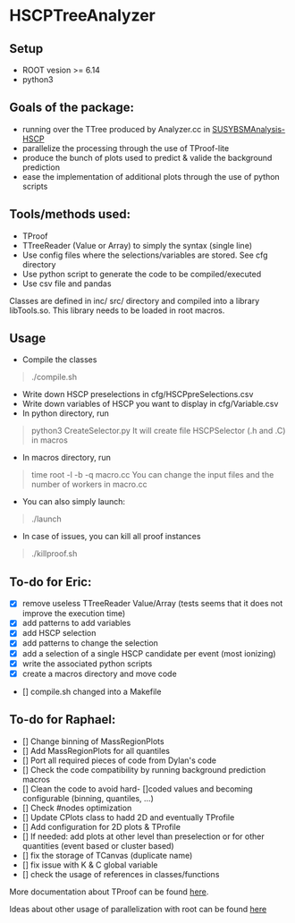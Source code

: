 # HSCPTreeAnalyzer

## Setup
 - ROOT vesion >= 6.14
 - python3

## Goals of the package:
 - running over the TTree produced by Analyzer.cc in [SUSYBSMAnalysis-HSCP](https://github.com/CMS-HSCP/SUSYBSMAnalysis-HSCP)
 - parallelize the processing through the use of TProof-lite
 - produce the bunch of plots used to predict & valide the background prediction
 - ease the implementation of additional plots through the use of python scripts

## Tools/methods used:
 - TProof
 - TTreeReader (Value or Array) to simply the syntax (single line)
 - Use config files where the selections/variables are stored. See cfg directory
 - Use python script to generate the code to be compiled/executed
 - Use csv file and pandas

Classes are defined in inc/ src/ directory and compiled into a library libTools.so.
This library needs to be loaded in root macros.

## Usage
 - Compile the classes
 > ./compile.sh
 - Write down HSCP preselections in cfg/HSCPpreSelections.csv
 - Write down variables of HSCP you want to display in cfg/Variable.csv
 - In python directory, run
 > python3 CreateSelector.py
 It will create file HSCPSelector (.h and .C) in macros
 - In macros directory, run 
 > time root -l -b -q macro.cc
 You can change the input files and the number of workers in macro.cc
 - You can also simply launch:
 > ./launch
 - In case of issues, you can kill all proof instances
 > ./killproof.sh

## To-do for Eric:
 - [x] remove useless TTreeReader Value/Array (tests seems that it does not improve the execution time)
 - [x] add patterns to add variables
 - [x] add HSCP selection
 - [x] add patterns to change the selection
 - [x] add a selection of a single HSCP candidate per event (most ionizing)
 - [x] write the associated python scripts
 - [x] create a macros directory and move code
 - [] compile.sh changed into a Makefile

## To-do for Raphael:
 - [] Change binning of MassRegionPlots
 - [] Add MassRegionPlots for all quantiles
 - [] Port all required pieces of code from Dylan's code
 - [] Check the code compatibility by running background prediction macros
 - [] Clean the code to avoid hard- []coded values and becoming configurable (binning, quantiles, ...)
 - [] Check #nodes optimization
 - [] Update CPlots class to hadd 2D and eventually TProfile
 - [] Add configuration for 2D plots & TProfile
 - [] If needed: add plots at other level than preselection or for other quantities (event based or cluster based)
 - [] fix the storage of TCanvas (duplicate name)
 - [] fix issue with K & C global variable
 - [] check the usage of references in classes/functions


More documentation about TProof can be found [here](https://root.cern/download/proof.pdf).


Ideas about other usage of parallelization with root can be found [here](https://iopscience.iop.org/article/10.1088/1742-6596/898/7/072022/pdf)
